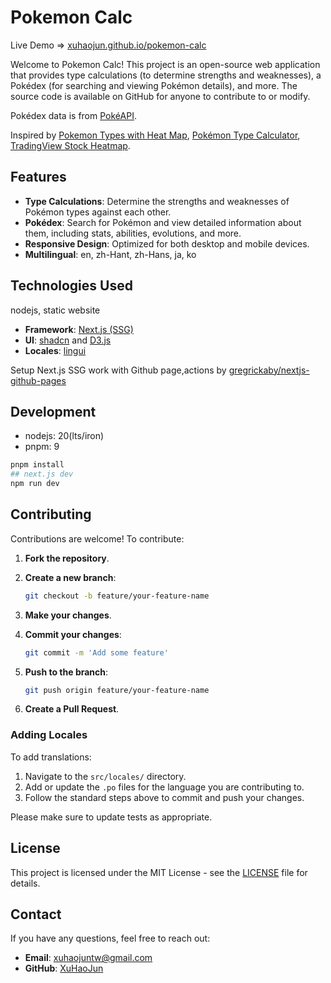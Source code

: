 # Pokemon Calc

Live Demo => [xuhaojun.github.io/pokemon-calc](https://xuhaojun.github.io/pokemon-calc/)

Welcome to Pokemon Calc! This project is an open-source web application that provides type calculations (to determine strengths and weaknesses), a Pokédex (for searching and viewing Pokémon details), and more. The source code is available on GitHub for anyone to contribute to or modify.

Pokédex data is from [PokéAPI](https://pokeapi.co/).

Inspired by [Pokemon Types with Heat Map](https://plotapi.com/docs/pokemon-types-with-heatmap/), [Pokémon Type Calculator](https://www.pkmn.help/more/), [TradingView Stock Heatmap](https://www.tradingview.com/heatmap/stock/).

## Features

- **Type Calculations**: Determine the strengths and weaknesses of Pokémon types against each other.
- **Pokédex**: Search for Pokémon and view detailed information about them, including stats, abilities, evolutions, and more.
- **Responsive Design**: Optimized for both desktop and mobile devices.
- **Multilingual**: en, zh-Hant, zh-Hans, ja, ko

## Technologies Used

nodejs, static website

- **Framework**: [Next.js (SSG)](https://nextjs.org/)
- **UI**: [shadcn](https://shadcn.dev/) and [D3.js](https://d3js.org/)
- **Locales**: [lingui](https://lingui.dev/)

Setup Next.js SSG work with Github page,actions by [gregrickaby/nextjs-github-pages](https://github.com/gregrickaby/nextjs-github-pages)

## Development

- nodejs: 20(lts/iron)
- pnpm: 9

```bash
pnpm install
## next.js dev
npm run dev
```

## Contributing

Contributions are welcome! To contribute:

1. **Fork the repository**.
2. **Create a new branch**:

   ```bash
   git checkout -b feature/your-feature-name
   ```

3. **Make your changes**.
4. **Commit your changes**:

   ```bash
   git commit -m 'Add some feature'
   ```

5. **Push to the branch**:

   ```bash
   git push origin feature/your-feature-name
   ```

6. **Create a Pull Request**.

### Adding Locales

To add translations:

1. Navigate to the `src/locales/` directory.
2. Add or update the `.po` files for the language you are contributing to.
3. Follow the standard steps above to commit and push your changes.

Please make sure to update tests as appropriate.

## License

This project is licensed under the MIT License - see the [LICENSE](LICENSE) file for details.

## Contact

If you have any questions, feel free to reach out:

- **Email**: <xuhaojuntw@gmail.com>
- **GitHub**: [XuHaoJun](https://github.com/xuhaojun)
